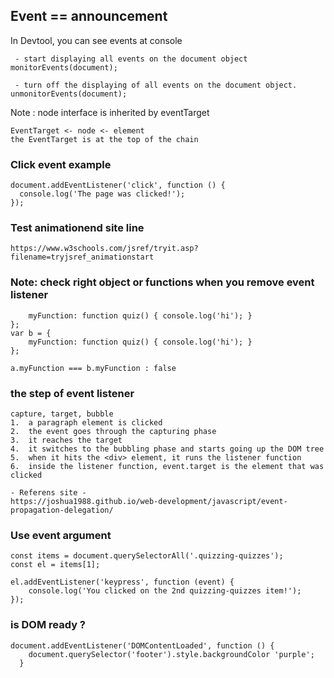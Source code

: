 ## Event == announcement 

In Devtool, you can see events at console
```
 - start displaying all events on the document object
monitorEvents(document);

 - turn off the displaying of all events on the document object.
unmonitorEvents(document);
```

Note : node interface is inherited by eventTarget
```
EventTarget <- node <- element
the EventTarget is at the top of the chain
```

### Click event example
```
document.addEventListener('click', function () {
  console.log('The page was clicked!');
});
```

### Test animationend site line
```
https://www.w3schools.com/jsref/tryit.asp?filename=tryjsref_animationstart
```

### Note: check right object or functions when you remove event listener
```
    myFunction: function quiz() { console.log('hi'); }
};
var b = {
    myFunction: function quiz() { console.log('hi'); }
};

a.myFunction === b.myFunction : false
```

### the step of event listener 
```
capture, target, bubble
1.	a paragraph element is clicked
2.	the event goes through the capturing phase
3.	it reaches the target
4.	it switches to the bubbling phase and starts going up the DOM tree
5.	when it hits the <div> element, it runs the listener function
6.	inside the listener function, event.target is the element that was clicked

- Referens site -
https://joshua1988.github.io/web-development/javascript/event-propagation-delegation/
```

### Use event argument 
```
const items = document.querySelectorAll('.quizzing-quizzes');
const el = items[1];

el.addEventListener('keypress', function (event) {
    console.log('You clicked on the 2nd quizzing-quizzes item!');
});
```

### is DOM ready ?
```
document.addEventListener('DOMContentLoaded', function () {
    document.querySelector('footer').style.backgroundColor 'purple';
  }
```


